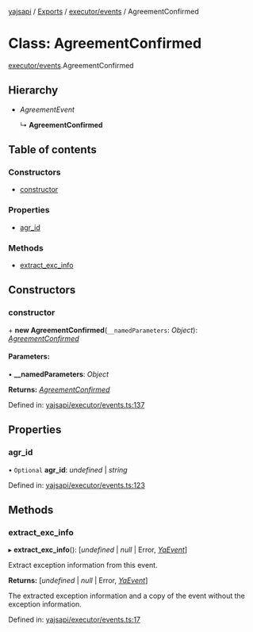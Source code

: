 [yajsapi](../README.md) / [Exports](../modules.md) / [executor/events](../modules/executor_events.md) / AgreementConfirmed

# Class: AgreementConfirmed

[executor/events](../modules/executor_events.md).AgreementConfirmed

## Hierarchy

* *AgreementEvent*

  ↳ **AgreementConfirmed**

## Table of contents

### Constructors

- [constructor](executor_events.agreementconfirmed.md#constructor)

### Properties

- [agr\_id](executor_events.agreementconfirmed.md#agr_id)

### Methods

- [extract\_exc\_info](executor_events.agreementconfirmed.md#extract_exc_info)

## Constructors

### constructor

\+ **new AgreementConfirmed**(`__namedParameters`: *Object*): [*AgreementConfirmed*](executor_events.agreementconfirmed.md)

#### Parameters:

• **__namedParameters**: *Object*

**Returns:** [*AgreementConfirmed*](executor_events.agreementconfirmed.md)

Defined in: [yajsapi/executor/events.ts:137](https://github.com/golemfactory/yajsapi/blob/289a25a/yajsapi/executor/events.ts#L137)

## Properties

### agr\_id

• `Optional` **agr\_id**: *undefined* \| *string*

Defined in: [yajsapi/executor/events.ts:123](https://github.com/golemfactory/yajsapi/blob/289a25a/yajsapi/executor/events.ts#L123)

## Methods

### extract\_exc\_info

▸ **extract_exc_info**(): [*undefined* \| *null* \| Error, [*YaEvent*](executor_events.yaevent.md)]

Extract exception information from this event.

**Returns:** [*undefined* \| *null* \| Error, [*YaEvent*](executor_events.yaevent.md)]

The extracted exception information and a copy of the event without the exception information.

Defined in: [yajsapi/executor/events.ts:17](https://github.com/golemfactory/yajsapi/blob/289a25a/yajsapi/executor/events.ts#L17)
